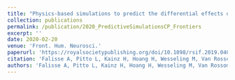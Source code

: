 ```yaml
---
title: "Physics-based simulations to predict the differential effects of motor control and musculoskeletal deficits on gait dysfunction in cerebral palsy: A retrospective case study"
collection: publications
permalink: /publication/2020_PredictiveSimulationsCP_Frontiers
excerpt: ''
date: 2020-02-20
venue: 'Front. Hum. Neurosci.'
paperurl: 'https://royalsocietypublishing.org/doi/10.1098/rsif.2019.0402'
citation: 'Falisse A, Pitto L, Kainz H, Hoang H, Wesseling M, Van Rossom S, Papageorgiou E, Bar-On L, Hallemans A, Desloovere K, Molenaers G, Van Campenhout A, De Groote F, and Jonkers I. (2020). "Physics-based simulations to predict the differential effects of motor control and musculoskeletal deficits on gait dysfunction in cerebral palsy: A retrospective case study." <i>Front. Hum. Neurosci.</i>. 14: 20200220.'
authors: 'Falisse A, Pitto L, Kainz H, Hoang H, Wesseling M, Van Rossom S, Papageorgiou E, Bar-On L, Hallemans A, Desloovere K, Molenaers G, Van Campenhout A, De Groote F, and Jonkers I'
---
```

